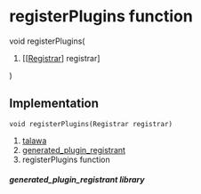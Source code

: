 
<div>

# registerPlugins function

</div>


void registerPlugins(

1.  [[[Registrar](https://api.flutter.dev/flutter/flutter_web_plugins/Registrar-class.md)]
    registrar]

)



## Implementation

``` language-dart
void registerPlugins(Registrar registrar) 
```







1.  [talawa](../index.md)
2.  [generated_plugin_registrant](../generated_plugin_registrant/)
3.  registerPlugins function

##### generated_plugin_registrant library







